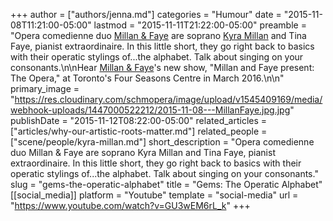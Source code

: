 +++
author = ["authors/jenna.md"]
categories = "Humour"
date = "2015-11-08T11:21:00-05:00"
lastmod = "2015-11-11T21:22:00-05:00"
preamble = "Opera comedienne duo [Millan & Faye](http://kyra-millan.com/millan-and-faye) are soprano [Kyra Millan](/kyra-millan-arts-education-counts/) and Tina Faye, pianist extraordinaire. In this little short, they go right back to basics with their operatic stylings of...the alphabet. Talk about singing on your consonants.\n\nHear [Millan & Faye](http://kyra-millan.com/millan-and-faye)'s new show, \"Millan and Faye present: The Opera,\" at Toronto's Four Seasons Centre in March 2016.\n\n"
primary_image = "https://res.cloudinary.com/schmopera/image/upload/v1545409169/media/webhook-uploads/1447000522212/2015-11-08---MillanFaye.jpg.jpg"
publishDate = "2015-11-12T08:22:00-05:00"
related_articles = ["articles/why-our-artistic-roots-matter.md"]
related_people = ["scene/people/kyra-millan.md"]
short_description = "Opera comedienne duo Millan &amp; Faye are soprano Kyra Millan and Tina Faye, pianist extraordinaire. In this little short, they go right back to basics with their operatic stylings of...the alphabet. Talk about singing on your consonants."
slug = "gems-the-operatic-alphabet"
title = "Gems: The Operatic Alphabet"
[[social_media]]
platform = "Youtube"
template = "social-media"
url = "https://www.youtube.com/watch?v=GU3wEM6rL_k"
+++


